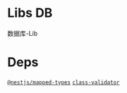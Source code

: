 # Libs DB

数据库-Lib

# Deps
[`@nestjs/mapped-types`](https://github.com/nestjs/mapped-types)
[`class-validator`](https://github.com/typestack/class-validator)
